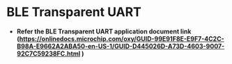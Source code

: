 # BLE Transparent UART

-   **Refer the BLE Transparent UART application document link (https://onlinedocs.microchip.com/oxy/GUID-99E91F8E-E9F7-4C2C-B98A-E9662A2ABA50-en-US-1/GUID-D445026D-A73D-4603-9007-92C7C59238FC.html )**